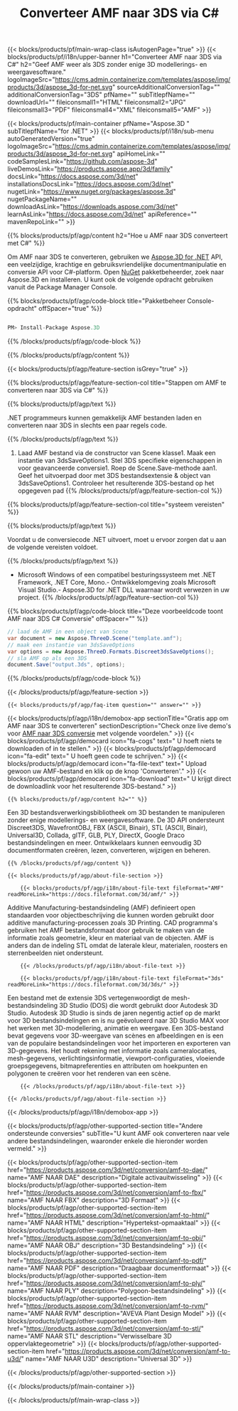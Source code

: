 ﻿---
title: Converteer AMF naar 3DS via C# 
weight: 2840
url: /nl/net/conversion/amf-to-3ds/ 
description: Voorbeeldcode voor conversie van AMF naar 3DS C#. Gebruik API voorbeeldcode voor batch AMF-bestanden naar 3DS-conversie binnen VB.NET, Asp.NET of een op .NET gebaseerde applicatie.
---
{{< blocks/products/pf/main-wrap-class isAutogenPage="true" >}}
{{< blocks/products/pf/i18n/upper-banner h1="Converteer AMF naar 3DS via C#" h2="Geef AMF weer als 3DS zonder enige 3D modellerings- en weergavesoftware." logoImageSrc="https://cms.admin.containerize.com/templates/aspose/img/products/3d/aspose_3d-for-net.svg" sourceAdditionalConversionTag="" additionalConversionTag="3DS" pfName="" subTitlepfName="" downloadUrl="" fileiconsmall1="HTML" fileiconsmall2="JPG" fileiconsmall3="PDF" fileiconsmall4="XML" fileiconsmall5="AMF" >}}

{{< blocks/products/pf/main-container pfName="Aspose.3D " subTitlepfName="for .NET" >}}
{{< blocks/products/pf/i18n/sub-menu autoGeneratedVersion="true" logoImageSrc="https://cms.admin.containerize.com/templates/aspose/img/products/3d/aspose_3d-for-net.svg" apiHomeLink="" codeSamplesLink="https://github.com/aspose-3d" liveDemosLink="https://products.aspose.app/3d/family" docsLink="https://docs.aspose.com/3d/net" installationsDocsLink="https://docs.aspose.com/3d/net" nugetLink="https://www.nuget.org/packages/aspose.3d" nugetPackageName="" downloadAsLink="https://downloads.aspose.com/3d/net" learnAsLink="https://docs.aspose.com/3d/net" apiReference="" mavenRepoLink="" >}}

{{% blocks/products/pf/agp/content h2="Hoe u AMF naar 3DS converteert met C#" %}}

 Om AMF naar 3DS te converteren, gebruiken we
 [Aspose.3D for .NET](https://products.aspose.com/3d/net) 
 API, een veelzijdige, krachtige en gebruiksvriendelijke documentmanipulatie en conversie API voor C#-platform. Open
 [NuGet](https://www.nuget.org/packages/aspose.3d) 
 pakketbeheerder, zoek naar
 Aspose.3D 
 en installeren. U kunt ook de volgende opdracht gebruiken vanuit de Package Manager Console.

{{% blocks/products/pf/agp/code-block title="Pakketbeheer Console-opdracht" offSpacer="true" %}}

```cs

PM> Install-Package Aspose.3D


```

{{% /blocks/products/pf/agp/code-block %}}

{{% /blocks/products/pf/agp/content %}}

{{< blocks/products/pf/agp/feature-section isGrey="true" >}}

{{% blocks/products/pf/agp/feature-section-col title="Stappen om AMF te converteren naar 3DS via C#" %}}

{{% blocks/products/pf/agp/text %}}

 .NET programmeurs kunnen gemakkelijk AMF bestanden laden en converteren naar 3DS in slechts een paar regels code.

{{% /blocks/products/pf/agp/text %}}

1. Laad AMF bestand via de constructor van Scene klasse1. Maak een instantie van 3dsSaveOptions1. Stel 3DS specifieke eigenschappen in voor geavanceerde conversie1. Roep de Scene.Save-methode aan1. Geef het uitvoerpad door met 3DS bestandsextensie & object van 3dsSaveOptions1. Controleer het resulterende 3DS-bestand op het opgegeven pad
{{% /blocks/products/pf/agp/feature-section-col %}}

{{% blocks/products/pf/agp/feature-section-col title="systeem vereisten" %}}

{{% blocks/products/pf/agp/text %}}

 Voordat u de conversiecode .NET uitvoert, moet u ervoor zorgen dat u aan de volgende vereisten voldoet.

{{% /blocks/products/pf/agp/text %}}

- Microsoft Windows of een compatibel besturingssysteem met .NET Framework, .NET Core, Mono.- Ontwikkelomgeving zoals Microsoft Visual Studio.- Aspose.3D for .NET DLL waarnaar wordt verwezen in uw project.
{{% /blocks/products/pf/agp/feature-section-col %}}

{{% blocks/products/pf/agp/code-block title="Deze voorbeeldcode toont AMF naar 3DS C# Conversie" offSpacer="" %}}

```cs
// laad de AMF in een object van Scene 
var document = new Aspose.ThreeD.Scene("template.amf");
// maak een instantie van 3dsSaveOptions 
var options = new Aspose.ThreeD.Formats.Discreet3dsSaveOptions();
// sla AMF op als een 3DS 
document.Save("output.3ds", options); 


```

{{% /blocks/products/pf/agp/code-block %}}

{{< /blocks/products/pf/agp/feature-section >}}

    {{< blocks/products/pf/agp/faq-item question="" answer="" >}}
 

<!-- aboutfile Starts -->

{{< blocks/products/pf/agp/i18n/demobox-app sectionTitle="Gratis app om AMF naar 3DS te converteren" sectionDescription="Check onze live demo\'s voor [AMF naar 3DS conversie](https://products.aspose.app/3d/conversion/amf-to-3ds) met volgende voordelen." >}}
        {{< blocks/products/pf/agp/democard icon="fa-cogs" text=" U hoeft niets te downloaden of in te stellen." >}}
        {{< blocks/products/pf/agp/democard icon="fa-edit" text=" U hoeft geen code te schrijven." >}}
        {{< blocks/products/pf/agp/democard icon="fa-file-text" text=" Upload gewoon uw AMF-bestand en klik op de knop \'Converteren\'." >}}
        {{< blocks/products/pf/agp/democard icon="fa-download" text=" U krijgt direct de downloadlink voor het resulterende 3DS-bestand." >}}

    {{% blocks/products/pf/agp/content h2="" %}}

 Een 3D bestandsverwerkingsbibliotheek om 3D bestanden te manipuleren zonder enige modellerings- en weergavesoftware. De 3D API ondersteunt Discreet3DS, WavefrontOBJ, FBX (ASCII, Binair), STL (ASCII, Binair), Universal3D, Collada, glTF, GLB, PLY, DirectX, Google Draco bestandsindelingen en meer. Ontwikkelaars kunnen eenvoudig 3D documentformaten creëren, lezen, converteren, wijzigen en beheren.



    {{% /blocks/products/pf/agp/content %}}

    {{< blocks/products/pf/agp/about-file-section >}}

        {{< blocks/products/pf/agp/i18n/about-file-text fileFormat="AMF" readMoreLink="https://docs.fileformat.com/3d/amf/" >}}
Additive Manufacturing-bestandsindeling (AMF) definieert open standaarden voor objectbeschrijving die kunnen worden gebruikt door additive manufacturing-processen zoals 3D Printing. CAD programma's gebruiken het AMF bestandsformaat door gebruik te maken van de informatie zoals geometrie, kleur en materiaal van de objecten. AMF is anders dan de indeling STL omdat de laterale kleur, materialen, roosters en sterrenbeelden niet ondersteunt.

        {{< /blocks/products/pf/agp/i18n/about-file-text >}}

        {{< blocks/products/pf/agp/i18n/about-file-text fileFormat="3ds" readMoreLink="https://docs.fileformat.com/3d/3ds/" >}}
Een bestand met de extensie 3DS vertegenwoordigt de mesh-bestandsindeling 3D Studio (DOS) die wordt gebruikt door Autodesk 3D Studio. Autodesk 3D Studio is sinds de jaren negentig actief op de markt voor 3D bestandsindelingen en is nu geëvolueerd naar 3D Studio MAX voor het werken met 3D-modellering, animatie en weergave. Een 3DS-bestand bevat gegevens voor 3D-weergave van scènes en afbeeldingen en is een van de populaire bestandsindelingen voor het importeren en exporteren van 3D-gegevens. Het houdt rekening met informatie zoals cameralocaties, mesh-gegevens, verlichtingsinformatie, viewport-configuraties, vloeiende groepsgegevens, bitmapreferenties en attributen om hoekpunten en polygonen te creëren voor het renderen van een scène.

        {{< /blocks/products/pf/agp/i18n/about-file-text >}}

    {{< /blocks/products/pf/agp/about-file-section >}}

{{< /blocks/products/pf/agp/i18n/demobox-app >}}

<!-- aboutfile Ends -->

{{< blocks/products/pf/agp/other-supported-section title="Andere ondersteunde conversies" subTitle="U kunt AMF ook converteren naar vele andere bestandsindelingen, waaronder enkele die hieronder worden vermeld." >}}

{{< blocks/products/pf/agp/other-supported-section-item href="https://products.aspose.com/3d/net/conversion/amf-to-dae/" name="AMF NAAR DAE" description="Digitale activauitwisseling" >}}
{{< blocks/products/pf/agp/other-supported-section-item href="https://products.aspose.com/3d/net/conversion/amf-to-fbx/" name="AMF NAAR FBX" description="3D Formaat" >}}
{{< blocks/products/pf/agp/other-supported-section-item href="https://products.aspose.com/3d/net/conversion/amf-to-html/" name="AMF NAAR HTML" description="Hypertekst-opmaaktaal" >}}
{{< blocks/products/pf/agp/other-supported-section-item href="https://products.aspose.com/3d/net/conversion/amf-to-obj/" name="AMF NAAR OBJ" description="3D Bestandsindeling" >}}
{{< blocks/products/pf/agp/other-supported-section-item href="https://products.aspose.com/3d/net/conversion/amf-to-pdf/" name="AMF NAAR PDF" description="Draagbaar documentformaat" >}}
{{< blocks/products/pf/agp/other-supported-section-item href="https://products.aspose.com/3d/net/conversion/amf-to-ply/" name="AMF NAAR PLY" description="Polygoon-bestandsindeling" >}}
{{< blocks/products/pf/agp/other-supported-section-item href="https://products.aspose.com/3d/net/conversion/amf-to-rvm/" name="AMF NAAR RVM" description="AVEVA Plant Design Model" >}}
{{< blocks/products/pf/agp/other-supported-section-item href="https://products.aspose.com/3d/net/conversion/amf-to-stl/" name="AMF NAAR STL" description="Verwisselbare 3D oppervlaktegeometrie" >}}
{{< blocks/products/pf/agp/other-supported-section-item href="https://products.aspose.com/3d/net/conversion/amf-to-u3d/" name="AMF NAAR U3D" description="Universal 3D" >}}

{{< /blocks/products/pf/agp/other-supported-section >}}

{{< /blocks/products/pf/main-container >}}
    
{{< /blocks/products/pf/main-wrap-class >}}